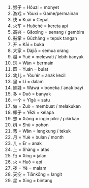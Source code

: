 1.	猴子 = Hóuzi	= monyet
2.	游戏 = Yóuxì	= Game/permainan
3.	快	 = Kuài		= Cepat
4.	火车 = Huǒchē	= kereta api
5.	高兴 = Gāoxìng	= senang / gembira
6.	鼓掌 = Gǔzhǎng	= tepuk tangan
7.	开	 = Kāi		= buka
8.	大家 = Dàjiā	= semua orang
9.	越	 = Yuè		= melewati / lebih banyak
10.	玩	 = Wán		= bermain
11.	圆	 = Yuán		= bulat
12.	幼儿 = Yòu'ér	= anak kecil
13.	里	 = Lǐ		= dalam
14.	娃娃 = Wáwá		= boneka / anak bayi
15.	多	 = Duō		= banyak
16.	一个 = Yīgè		= satu
17.	做	 = Zuò		= membuat / melakukan
18.	椰子 = Yēzi		= kelapa
19.	想	 = Xiǎng	= ingin pikir / pikirkan
20.	树	 = Shù		= pohon
21.	弯	 = Wān		= lengkung / tekuk
22.	月	 = Yuè		= bulan / month
23.	儿	 = Er		= anak
24.	上	 = Shàng	= atas
25.	行	 = Xíng		= jalan
26.	火	 = Huǒ		= api
27.	夜	 = Yè		= malam
28.	天空 = Tiānkōng	= langit
29.	星	 = Xīng		= bintang